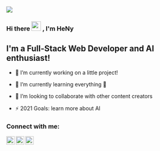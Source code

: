 # ![](https://komarev.com/ghpvc/?username=HeNy007&color=ff69b4)

### Hi there <img src="https://media.giphy.com/media/hvRJCLFzcasrR4ia7z/giphy.gif" width="25px"> , I'm HeNy

## I'm a Full-Stack Web Developer and AI enthusiast!

- 🔭 I’m currently working on a little project!

- 🌱 I’m currently learning everything 🤣

- 👯 I’m looking to collaborate with other content creators

- ⚡ 2021 Goals: learn more about AI

### Connect with me:

[<img align="left" alt="heny007 | Facebook" width="22px" src="https://cdn.jsdelivr.net/npm/simple-icons@v3/icons/facebook.svg" />][facebook]

[<img align="left" alt="heny007 | Twitter" width="22px" src="https://cdn.jsdelivr.net/npm/simple-icons@v3/icons/twitter.svg" />][twitter]

[<img align="left" alt="heny007 | LinkedIn" width="22px" src="https://cdn.jsdelivr.net/npm/simple-icons@v3/icons/youtube.svg" />][youtube]

<br />

<br />

<br />

[facebook]: https://www.facebook.com/hani.banihamad.7/

[twitter]: https://twitter.com/HeNyBn

[youtube]: https://www.youtube.com/henybenhamed

